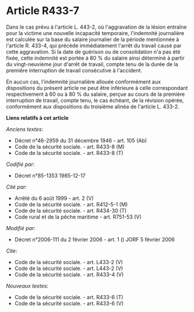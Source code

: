 # Article R433-7

Dans le cas prévu à l'article L. 443-2, où l'aggravation de la lésion entraîne pour la victime une nouvelle incapacité
temporaire, l'indemnité journalière est calculée sur la base du salaire journalier de la période mentionnée à l'article R.
433-4, qui précède immédiatement l'arrêt du travail causé par cette aggravation. Si la date de guérison ou de consolidation
n'a pas été fixée, cette indemnité est portée à 80 % du salaire ainsi déterminé à partir du vingt-neuvième jour d'arrêt de
travail, compte tenu de la durée de la première interruption de travail consécutive à l'accident. 

En aucun cas, l'indemnité journalière allouée conformément aux dispositions du présent article ne peut être inférieure à
celle correspondant respectivement à 60 ou à 80 % du salaire, perçue au cours de la première interruption de travail, compte
tenu, le cas échéant, de la révision opérée, conformément aux dispositions du troisième alinéa de l'article L. 433-2.

**Liens relatifs à cet article**

_Anciens textes_:

  - Décret n°46-2959 du 31 décembre 1946 - art. 105 (Ab)
  - Code de la sécurité sociale. - art. R433-8 (M)
  - Code de la sécurité sociale. - art. R433-8 (T)

_Codifié par_:

  - Décret n°85-1353 1985-12-17

_Cité par_:

  - Arrêté du 6 août 1999 - art. 2 (V)
  - Code de la sécurité sociale. - art. R412-5-1 (M)
  - Code de la sécurité sociale. - art. R434-30 (T)
  - Code rural et de la pêche maritime - art. R751-53 (V)

_Modifié par_:

  - Décret n°2006-111 du 2 février 2006 - art. 1 () JORF 5 février 2006

_Cite_:

  - Code de la sécurité sociale. - art. L433-2 (V)
  - Code de la sécurité sociale. - art. L443-2 (V)
  - Code de la sécurité sociale. - art. R433-4 (V)

_Nouveaux textes_:

  - Code de la sécurité sociale. - art. R433-6 (T)
  - Code de la sécurité sociale. - art. R433-6 (V)
